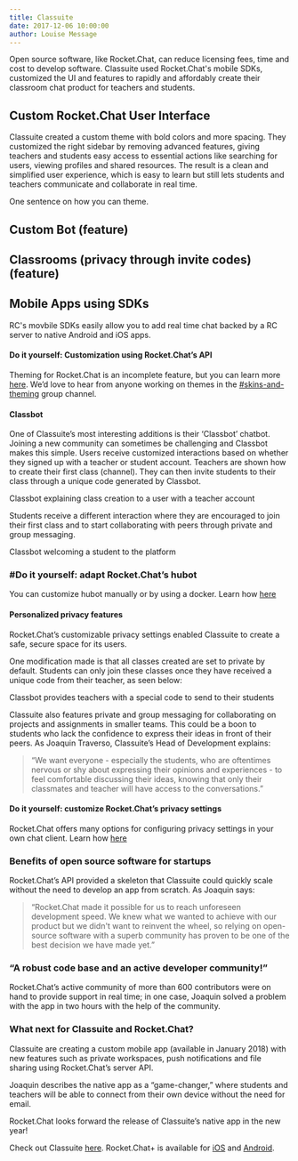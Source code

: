 ```yaml
---
title: Classuite
date: 2017-12-06 10:00:00
author: Louise Message
---
```


Open source software, like Rocket.Chat, can reduce licensing fees, time and cost to develop software. Classuite used Rocket.Chat's mobile SDKs, customized the UI and features to rapidly and affordably create their classroom chat product for teachers and students.

## Custom Rocket.Chat User Interface

Classuite created a custom theme with bold colors and more spacing. They customized the right sidebar by removing advanced features, giving teachers and students easy access to essential actions like searching for users, viewing profiles and shared resources. The result is a clean and simplified user experience, which is easy to learn but still lets students and teachers communicate and collaborate in real time.

One sentence on how you can theme.

## Custom Bot (feature)


## Classrooms (privacy through invite codes) (feature)


## Mobile Apps using SDKs





RC's movbile SDKs easily allow you to add real time chat backed by a RC server to native Android and iOS apps.

#### **Do it yourself**: Customization using Rocket.Chat’s API

Theming for Rocket.Chat is an incomplete feature, but you can learn more [here](https://rocket.chat/docs/developer-guides/ui-and-theming/themes/). We’d love to hear from anyone working on themes in the [#skins-and-theming](https://open.rocket.chat/channel/skins-and-theming) group channel.

#### Classbot

One of Classuite’s most interesting additions is their ‘Classbot’ chatbot. Joining a new community can sometimes be challenging and Classbot makes this simple. Users receive customized interactions based on whether they signed up with a teacher or student account. Teachers are shown how to create their first class (channel). They can then invite students to their class through a unique code generated by Classbot.


Classbot explaining class creation to a user with a teacher account

Students receive a different interaction where they are encouraged to join their first class and to start collaborating with peers through private and group messaging.

Classbot welcoming a student to the platform

### #**Do it yourself**: adapt Rocket.Chat’s hubot

You can customize hubot manually or by using a docker. Learn how [here](https://rocket.chat/docs/administrator-guides/hubot/)

#### Personalized privacy features
Rocket.Chat’s customizable privacy settings enabled Classuite to create a safe, secure space for its users.

One modification made is that all classes created are set to private by default. Students can only join these classes once they have received a unique code from their teacher, as seen below:

Classbot provides teachers with a special code to send to their students

Classuite also features private and group messaging for collaborating on projects and assignments in smaller teams. This could be a boon to students who lack the confidence to express their ideas in front of their peers. As Joaquin Traverso, Classuite’s Head of Development explains:

> “We want everyone - especially the students, who are oftentimes nervous or shy about expressing their opinions and experiences - to feel comfortable discussing their ideas, knowing that only their classmates and teacher will have access to the conversations.”

#### **Do it yourself**: customize Rocket.Chat’s privacy settings

Rocket.Chat offers many options for configuring privacy settings in your own chat client. Learn how [here](link)

### Benefits of open source software for startups

Rocket.Chat’s API provided a skeleton that Classuite could quickly scale without the need to develop an app from scratch. As Joaquin says:

> “Rocket.Chat made it possible for us to reach unforeseen development speed. We knew what we wanted to achieve with our product but we didn't want to reinvent the wheel, so relying on open-source software with a superb community has proven to be one of the best decision we have made yet.”

### “A robust code base and an active developer community!”

Rocket.Chat’s active community of more than 600 contributors were on hand to provide support in real time; in one case, Joaquin solved a problem with the app in two hours with the help of the community.

### What next for Classuite and Rocket.Chat?

Classuite are creating a custom mobile app (available in January 2018) with new features such as private workspaces, push notifications and file sharing using Rocket.Chat’s server API.

Joaquin describes the native app as a “game-changer,” where students and teachers will be able to connect from their own device without the need for email.

Rocket.Chat looks forward the release of Classuite’s native app in the new year!

Check out Classuite [here](http://classuite.com). Rocket.Chat+ is available for [iOS](link) and [Android](link).
